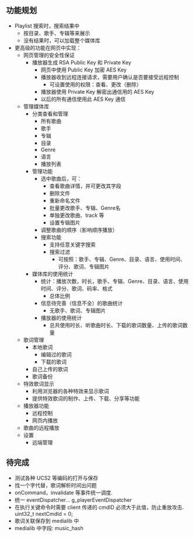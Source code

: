 ## 功能规划
* Playlist 搜索时，搜索结果中
  * 按目录、歌手、专辑等来展示
  * 没有结果时，可以加载整个媒体库
* 更高级的功能在网页中实现：
  * 网页管理的安全性保证
    * 播放器生成 RSA Public Key 和 Private Key
      * 网页中使用 Public Key 加密 AES Key
      * 播放器收到远程连接请求，需要用户确认是否要接受远程控制
        * 可设置使用的权限：查看、更改（删除）
      * 播放器使用 Private Key 解密出通信用的 AES Key
      * 以后的所有通信使用此 AES Key 通信
  * 管理媒体库
    * 分类查看和管理
      * 所有歌曲
      * 歌手
      * 专辑
      * 目录
      * Genre
      * 语言
      * 播放列表
    * 管理功能
      * 选中歌曲后，可：
        * 查看歌曲详情，并可更改其字段
        * 删除文件
        * 重新命名文件
        * 批量更改歌手、专辑、Genre名
        * 单独更改歌曲、track 等
        * 设置专辑图片
      * 调整歌曲的顺序（影响顺序播放）
      * 搜索功能
        * 支持任意关键字搜索
        * 搜索过滤
          * 可按照：歌手、专辑、Genre、目录、语言、使用时间、评分、歌词、专辑图片
    * 媒体库的使用统计
      * 统计：播放次数，时长，歌手、专辑、Genre、目录、语言、使用时间、评分、歌词、码率、格式
        * 总体比例
      * 信息待完善（信息不全）的歌曲统计
        * 无歌手、歌词、专辑图片
      * 播放器的使用统计
        * 总共使用时长、听歌曲时长、下载的歌词数量、上传的歌词数量
  * 歌词管理
    * 本地歌词
      * 编辑过的歌词
      * 下载的歌词
    * 自己上传的歌词
    * 歌词备份
  * 特效歌词显示
    * 利用浏览器的各种特效来显示歌词
    * 提供特效歌词的制作、上传、下载、分享等功能
  * 播放器功能
    * 远程控制
    * 网页内播放
  * 歌曲的远程播放
  * 设置
    * 远端管理
    

## 待完成
* 测试各种 UCS2 等编码的打开与保存
* 找一个字代替，歌词解析时间出问题
* onCommand，invalidate 等事件统一调度.
* 统一 eventDispatcher... g_playerEventDispatcher
* 在执行关键命令时需要 client 传递的 cmdID 必须大于此值，防止重放攻击.
 uint32_t                    nextCmdId = 0;
* 歌词关联保存到 medialib 中
* medialib 中字段: music_hash
